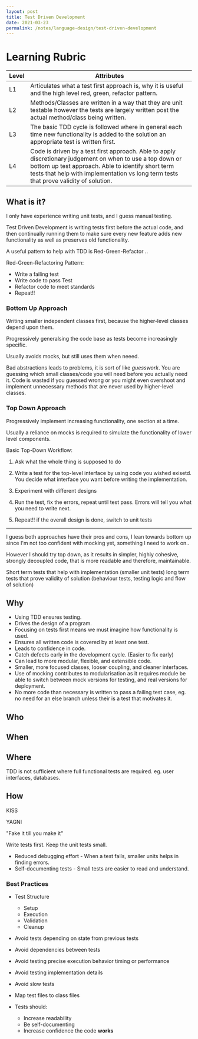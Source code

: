 ```yaml
---
layout: post
title: Test Driven Development
date: 2021-03-23
permalink: /notes/language-design/test-driven-development
---
```


# Learning Rubric

| Level | Attributes |
| ----- | ---------- |
| L1	| Articulates what a test first approach is, why it is useful and the high level red, green, refactor pattern. |
| L2	| Methods/Classes are written in a way that they are unit testable however the tests are largely written post the actual method/class being written. |
| L3	| 	The basic TDD cycle is followed where in general each time new functionality is added to the solution an appropriate test is written first.  |
| L4	| Code is driven by a test first approach. Able to apply discretionary judgement on when to use a top down or bottom up test approach. Able to identify short term tests that help with implementation vs long term tests that prove validity of solution. |

## What is it?

I only have experience writing unit tests, and I guess manual testing.

Test Driven Development is writing tests first before the actual code, and then continually running them to make sure every new feature adds new functionality as well as preserves old functionality.

A useful pattern to help with TDD is Red-Green-Refactor ..

Red-Green-Refactoring Pattern:
* Write a failing test
* Write code to pass Test
* Refactor code to meet standards
* Repeat!!

### Bottom Up Approach

Writing smaller independent classes first, because the higher-level classes depend upon them.

Progressively generalsing the code base as tests become increasingly specific.

Usually avoids mocks, but still uses them when neeed.

Bad abstractions leads to problems, it is sort of like *guesswork*. You are guessing which small classes/code you will need before you actually need it. Code is wasted if you guessed wrong or you might even overshoot and implement unnecessary methods that are never used by higher-level classes.

### Top Down Approach

Progressively implement increasing functionality, one section at a time.

Usually a reliance on mocks is required to simulate the functionality of lower level components. 

Basic Top-Down Workflow:

1. Ask what the whole thing is supposed to do

2. Write a test for the top-level interface by using code you wished exisetd. You decide what interface you want before writing the implementation.

3. Experiment with different designs

4. Run the test, fix the errors, repeat until test pass. Errors will tell you what you need to write next.

5. Repeat!! if the overall design is done, switch to unit tests

---------------------------------------------------------


I guess both approaches have their pros and cons, I lean towards bottom up since I'm not too confident with mocking yet, something I need to work on..


However I should try top down, as it results in simpler, highly cohesive, strongly decoupled code, that is more readable and therefore, maintainable.

Short term tests that help with implementation (smaller unit tests) 
long term tests that prove validity of solution (behaviour tests, testing logic and flow of solution)

## Why

* Using TDD ensures testing.
* Drives the design of a program.
* Focusing on tests first means we must imagine how functionality is used.
* Ensures all written code is covered by at least one test.
* Leads to confidence in code.
* Catch defects early in the development cycle. (Easier to fix early)
* Can lead to more modular, flexible, and extensible code.
* Smaller, more focused classes, looser coupling, and cleaner interfaces.
* Use of mocking contributes to modularisation as it requires module be able to switch between mock versions for testing, and real versions for deployment.
* No more code than necessary is written to pass a failing test case, eg. no need for an else branch unless their is a test that motivates it.

## Who

## When

## Where

TDD is not sufficient where full functional tests are required. eg. user interfaces, databases.

## How

KISS

YAGNI

"Fake it till you make it"

Write tests first.
Keep the unit tests small. 
* Reduced debugging effort - When a test fails, smaller units helps in finding errors.
* Self-documenting tests - Small tests are easier to read and understand.

### Best Practices

* Test Structure
	* Setup
	* Execution
	* Validation
	* Cleanup

* Avoid tests depending on state from previous tests
* Avoid dependencies between tests
* Avoid testing precise execution behavior timing or performance
* Avoid testing implementation details
* Avoid slow tests
* Map test files to class files

* Tests should:
	* Increase readability
	* Be self-documenting
	* Increase confidence the code **works**
